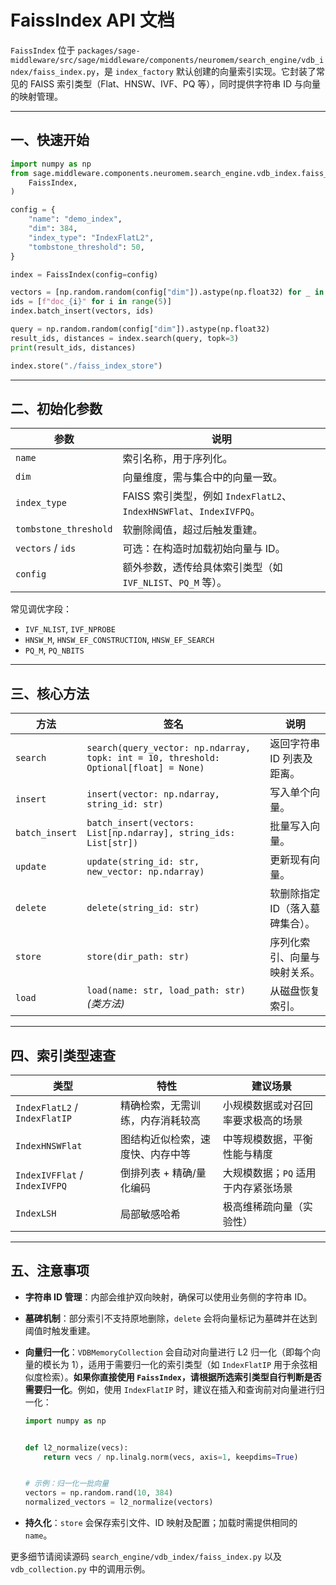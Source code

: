 # FaissIndex API 文档

`FaissIndex` 位于
`packages/sage-middleware/src/sage/middleware/components/neuromem/search_engine/vdb_index/faiss_index.py`，是
`index_factory` 默认创建的向量索引实现。它封装了常见的 FAISS 索引类型（Flat、HNSW、IVF、PQ 等），同时提供字符串 ID 与向量的映射管理。

______________________________________________________________________

## 一、快速开始

```python
import numpy as np
from sage.middleware.components.neuromem.search_engine.vdb_index.faiss_index import (
    FaissIndex,
)

config = {
    "name": "demo_index",
    "dim": 384,
    "index_type": "IndexFlatL2",
    "tombstone_threshold": 50,
}

index = FaissIndex(config=config)

vectors = [np.random.random(config["dim"]).astype(np.float32) for _ in range(5)]
ids = [f"doc_{i}" for i in range(5)]
index.batch_insert(vectors, ids)

query = np.random.random(config["dim"]).astype(np.float32)
result_ids, distances = index.search(query, topk=3)
print(result_ids, distances)

index.store("./faiss_index_store")
```

______________________________________________________________________

## 二、初始化参数

| 参数                  | 说明                                                                |
| --------------------- | ------------------------------------------------------------------- |
| `name`                | 索引名称，用于序列化。                                              |
| `dim`                 | 向量维度，需与集合中的向量一致。                                    |
| `index_type`          | FAISS 索引类型，例如 `IndexFlatL2`、`IndexHNSWFlat`、`IndexIVFPQ`。 |
| `tombstone_threshold` | 软删除阈值，超过后触发重建。                                        |
| `vectors` / `ids`     | 可选：在构造时加载初始向量与 ID。                                   |
| `config`              | 额外参数，透传给具体索引类型（如 `IVF_NLIST`、`PQ_M` 等）。         |

常见调优字段：

- `IVF_NLIST`, `IVF_NPROBE`
- `HNSW_M`, `HNSW_EF_CONSTRUCTION`, `HNSW_EF_SEARCH`
- `PQ_M`, `PQ_NBITS`

______________________________________________________________________

## 三、核心方法

| 方法           | 签名                                                                                  | 说明                            |
| -------------- | ------------------------------------------------------------------------------------- | ------------------------------- |
| `search`       | `search(query_vector: np.ndarray, topk: int = 10, threshold: Optional[float] = None)` | 返回字符串 ID 列表及距离。      |
| `insert`       | `insert(vector: np.ndarray, string_id: str)`                                          | 写入单个向量。                  |
| `batch_insert` | `batch_insert(vectors: List[np.ndarray], string_ids: List[str])`                      | 批量写入向量。                  |
| `update`       | `update(string_id: str, new_vector: np.ndarray)`                                      | 更新现有向量。                  |
| `delete`       | `delete(string_id: str)`                                                              | 软删除指定 ID（落入墓碑集合）。 |
| `store`        | `store(dir_path: str)`                                                                | 序列化索引、向量与映射关系。    |
| `load`         | `load(name: str, load_path: str)` *(类方法)*                                          | 从磁盘恢复索引。                |

______________________________________________________________________

## 四、索引类型速查

| 类型                          | 特性                             | 建议场景                            |
| ----------------------------- | -------------------------------- | ----------------------------------- |
| `IndexFlatL2` / `IndexFlatIP` | 精确检索，无需训练，内存消耗较高 | 小规模数据或对召回率要求极高的场景  |
| `IndexHNSWFlat`               | 图结构近似检索，速度快、内存中等 | 中等规模数据，平衡性能与精度        |
| `IndexIVFFlat` / `IndexIVFPQ` | 倒排列表 + 精确/量化编码         | 大规模数据；`PQ` 适用于内存紧张场景 |
| `IndexLSH`                    | 局部敏感哈希                     | 极高维稀疏向量（实验性）            |

______________________________________________________________________

## 五、注意事项

- **字符串 ID 管理**：内部会维护双向映射，确保可以使用业务侧的字符串 ID。

- **墓碑机制**：部分索引不支持原地删除，`delete` 会将向量标记为墓碑并在达到阈值时触发重建。

- **向量归一化**：`VDBMemoryCollection` 会自动对向量进行 L2 归一化（即每个向量的模长为 1），适用于需要归一化的索引类型（如 `IndexFlatIP`
  用于余弦相似度检索）。**如果你直接使用 `FaissIndex`，请根据所选索引类型自行判断是否需要归一化**。例如，使用 `IndexFlatIP` 时，建议在插入和查询前对向量进行归一化：

  ```python
  import numpy as np


  def l2_normalize(vecs):
      return vecs / np.linalg.norm(vecs, axis=1, keepdims=True)


  # 示例：归一化一批向量
  vectors = np.random.rand(10, 384)
  normalized_vectors = l2_normalize(vectors)
  ```

- **持久化**：`store` 会保存索引文件、ID 映射及配置；加载时需提供相同的 `name`。

更多细节请阅读源码 `search_engine/vdb_index/faiss_index.py` 以及 `vdb_collection.py` 中的调用示例。
